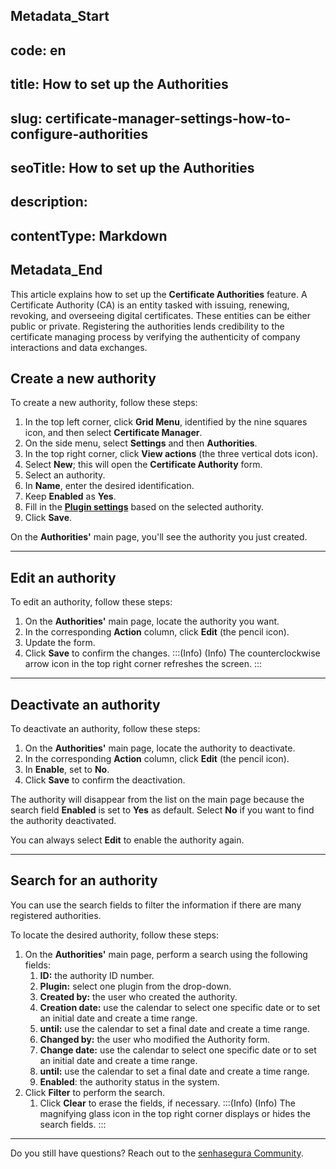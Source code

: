 ## Metadata_Start 
## code: en
## title: How to set up the Authorities 
## slug: certificate-manager-settings-how-to-configure-authorities 
## seoTitle: How to set up the Authorities 
## description:  
## contentType: Markdown 
## Metadata_End
This article explains how to set up the **Certificate Authorities** feature. A Certificate Authority (CA) is an entity tasked with issuing, renewing, revoking, and overseeing digital certificates. These entities can be either public or private. Registering the authorities lends credibility to the certificate managing process by verifying the authenticity of company interactions and data exchanges.

## Create a new authority

To create a new authority, follow these steps:

1. In the top left corner, click **Grid Menu**, identified by the nine squares icon, and then select **Certificate Manager**.
2. On the side menu, select **Settings** and then **Authorities**.
3. In the top right corner, click **View actions** (the three vertical dots icon).
4. Select **New**; this will open the **Certificate Authority** form.
5. Select an authority.
6. In **Name**, enter the desired identification.
7. Keep **Enabled** as **Yes**.
8. Fill in the [**Plugin settings**](/v3-32/docs/certificate-manager-reference-supported-cas) based on the selected authority.
9. Click **Save**.

On the **Authorities'** main page, you'll see the authority you just created.
***
## Edit an authority
To edit an authority, follow these steps:

1. On the **Authorities'** main page, locate the authority you want.
2. In the corresponding **Action** column, click **Edit** (the pencil icon).
3. Update the form.
4. Click **Save** to confirm the changes.
:::(Info) (Info)
The counterclockwise arrow icon  in the top right corner refreshes the screen.
:::
***
## Deactivate an authority
To deactivate an authority, follow these steps:

1. On the **Authorities'** main page, locate the authority to deactivate.
2. In the corresponding **Action** column, click **Edit** (the pencil icon).
3. In **Enable**, set to **No**.
4. Click **Save** to confirm the deactivation.

The authority will disappear from the list on the main page because the search field **Enabled** is set to **Yes** as default. Select **No** if you want to find the authority deactivated. 

You can always select **Edit** to enable the authority again.
* * *
## Search for an authority
You can use the search fields to filter the information if there are many registered authorities.

To locate the desired authority, follow these steps:

1. On the **Authorities'** main page, perform a search using the following fields:
    1. **ID:** the authority ID number.
    2. **Plugin:** select one plugin from the drop-down.
    3. **Created by:** the user who created the authority.
    4. **Creation date:** use the calendar to select one specific date or to set an initial date and create a time range.
    5. **until:** use the calendar to set a final date and create a time range.
    6. **Changed by:** the user who modified the Authority form.
    7. **Change date:** use the calendar to select one specific date or to set an initial date and create a time range.
    8. **until:** use the calendar to set a final date and create a time range.
    9. **Enabled**: the authority status in the system.
2. Click **Filter** to perform the search.
    1. Click **Clear** to erase the fields, if necessary.
:::(Info) (Info)
The magnifying glass icon in the top right corner displays or hides the search fields.
:::
***
Do you still have questions? Reach out to the [senhasegura Community](https://community.senhasegura.io/).
